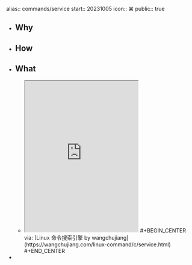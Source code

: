alias:: commands/service
start:: 20231005
icon:: ⌘
public:: true

- ## Why
- ## How
- ## What
  - <iframe src="https://wangchujiang.com/linux-command/c/service.html" style="height: 400px"></iframe>
    #+BEGIN_CENTER
    via: [Linux 命令搜索引擎 by wangchujiang](https://wangchujiang.com/linux-command/c/service.html)
    #+END_CENTER
-